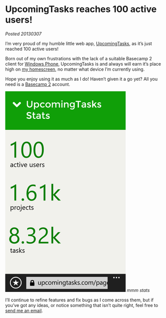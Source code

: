 # UpcomingTasks reaches 100 active users!

*Posted 20130307*

I’m very proud of my humble little web app, [UpcomingTasks](http://upcomingtasks.com/), as it’s just reached 100 active users!

Born out of my own frustrations with the lack of a suitable Basecamp 2 client for [Windows Phone](http://www.windowsphone.com/), UpcomingTasks is and always will earn it’s place high on [my homescreen](/images/brendan/homescreen.png), no matter what device I’m currently using.

Hope you enjoy using it as much as I do! Haven’t given it a go yet? All you need is a [Basecamp 2](http://basecamp.com/2) account.

![100 users](/images/brendan/users-100.png)
*mmm stats*

I’ll continue to refine features and fix bugs as I come across them, but if you’ve got any ideas, or notice something that isn’t quite right, feel free to [send me an email](support@upcomingtasks.com).
